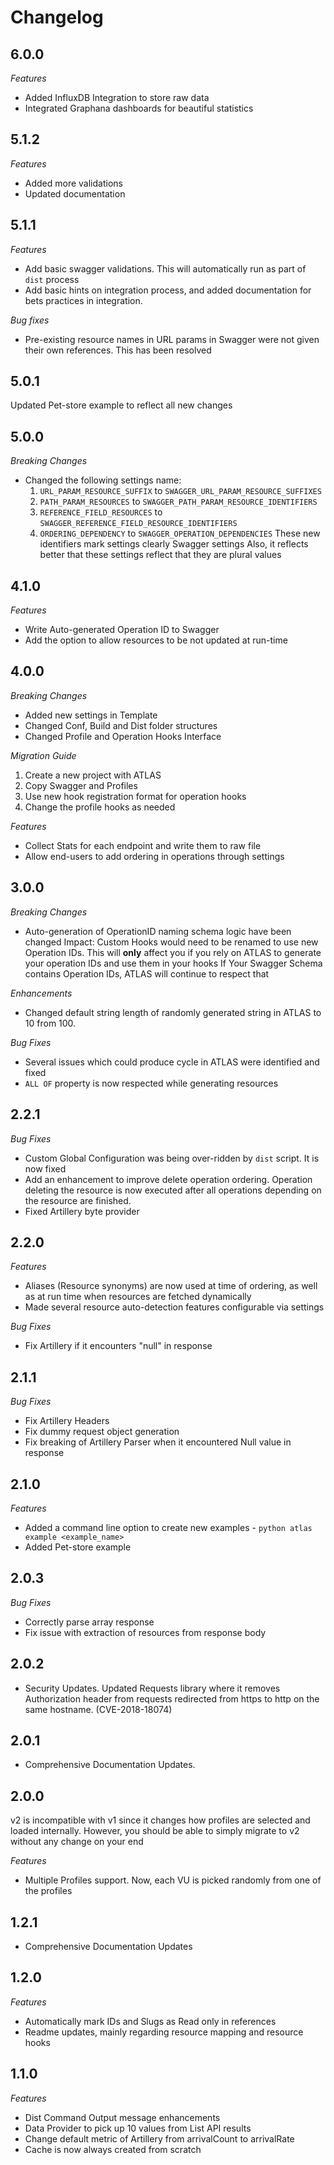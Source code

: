 Changelog
========


6.0.0
-----

*Features*
- Added InfluxDB Integration to store raw data
- Integrated Graphana dashboards for beautiful statistics


5.1.2
-----

*Features*
- Added more validations
- Updated documentation


5.1.1
-----

*Features*
- Add basic swagger validations. This will automatically run as part of `dist` process
- Add basic hints on integration process, and added documentation for bets practices in integration.

*Bug fixes*
- Pre-existing resource names in URL params in Swagger were not given their own references. This has been resolved


5.0.1
-----

Updated Pet-store example to reflect all new changes


5.0.0
-----

*Breaking Changes*
- Changed the following settings name:
    1. `URL_PARAM_RESOURCE_SUFFIX` to `SWAGGER_URL_PARAM_RESOURCE_SUFFIXES`
    2. `PATH_PARAM_RESOURCES` to `SWAGGER_PATH_PARAM_RESOURCE_IDENTIFIERS`
    3. `REFERENCE_FIELD_RESOURCES` to `SWAGGER_REFERENCE_FIELD_RESOURCE_IDENTIFIERS`
    4. `ORDERING_DEPENDENCY` to `SWAGGER_OPERATION_DEPENDENCIES`
These new identifiers mark settings clearly Swagger settings
Also, it reflects better that these settings reflect that they are plural values


4.1.0
-----

*Features*
- Write Auto-generated Operation ID to Swagger
- Add the option to allow resources to be not updated at run-time


4.0.0
-----

*Breaking Changes*
- Added new settings in Template
- Changed Conf, Build and Dist folder structures
- Changed Profile and Operation Hooks Interface

*Migration Guide*
1. Create a new project with ATLAS
2. Copy Swagger and Profiles
3. Use new hook registration format for operation hooks
4. Change the profile hooks as needed

*Features*
- Collect Stats for each endpoint and write them to raw file
- Allow end-users to add ordering in operations through settings


3.0.0
-----

*Breaking Changes*
- Auto-generation of OperationID naming schema logic have been changed
Impact: Custom Hooks would need to be renamed to use new Operation IDs.
This will **only** affect you if you rely on ATLAS to generate your operation IDs and use them in your hooks
If Your Swagger Schema contains Operation IDs, ATLAS will continue to respect that

*Enhancements*
- Changed default string length of randomly generated string in ATLAS to 10 from 100.

*Bug Fixes*
- Several issues which could produce cycle in ATLAS were identified and fixed
- `ALL OF` property is now respected while generating resources


2.2.1
-----

*Bug Fixes*
- Custom Global Configuration was being over-ridden by `dist` script. It is now fixed
- Add an enhancement to improve delete operation ordering.
Operation deleting the resource is now executed after all operations depending on the resource are finished.
- Fixed Artillery byte provider


2.2.0
-----

*Features*
- Aliases (Resource synonyms) are now used at time of ordering, as well as at run time when resources are fetched dynamically
- Made several resource auto-detection features configurable via settings

*Bug Fixes*
- Fix Artillery if it encounters "null" in response


2.1.1
-----

*Bug Fixes*
- Fix Artillery Headers
- Fix dummy request object generation
- Fix breaking of Artillery Parser when it encountered Null value in response


2.1.0
-----

*Features*
- Added a command line option to create new examples - `python atlas example <example_name>`
- Added Pet-store example


2.0.3
-----

*Bug Fixes*
- Correctly parse array response
- Fix issue with extraction of resources from response body


2.0.2
-----

- Security Updates. Updated Requests library where it removes Authorization header from requests redirected from https to http on the same hostname. (CVE-2018-18074)


2.0.1
-----

- Comprehensive Documentation Updates.


2.0.0
-----

v2 is incompatible with v1 since it changes how profiles are selected and loaded internally.
However, you should be able to simply migrate to v2 without any change on your end

*Features*
- Multiple Profiles support. Now, each VU is picked randomly from one of the profiles


1.2.1
-----

- Comprehensive Documentation Updates


1.2.0
-----

*Features*
- Automatically mark IDs and Slugs as Read only in references
- Readme updates, mainly regarding resource mapping and resource hooks


1.1.0
-----

*Features*
- Dist Command Output message enhancements
- Data Provider to pick up 10 values from List API results
- Change default metric of Artillery from arrivalCount to arrivalRate
- Cache is now always created from scratch
